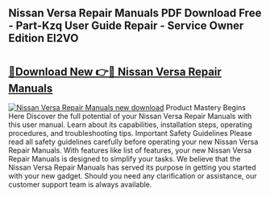 ## Nissan Versa Repair Manuals PDF Download Free - Part-Kzq User Guide Repair - Service Owner Edition EI2VO

# <h2><a href="http://bc84246.oget.top/?id=Nissan+Versa+Repair+Manuals">🔗Download New 👉🔴 Nissan Versa Repair Manuals</a></h2>

[![Nissan Versa Repair Manuals new download](https://i.imgur.com/5g1atiW.png)](http://bc84246.oget.top/?id=Nissan+Versa+Repair+Manuals)
Product Mastery Begins Here Discover the full potential of your Nissan Versa Repair Manuals with this user manual. Learn about its capabilities, installation steps, operating procedures, and troubleshooting tips. Important Safety Guidelines Please read all safety guidelines carefully before operating your new Nissan Versa Repair Manuals. With features like list of features, your new Nissan Versa Repair Manuals is designed to simplify your tasks. We believe that the Nissan Versa Repair Manuals has served its purpose in getting you started with your new gadget. Should you need any clarification or assistance, our customer support team is always available.
